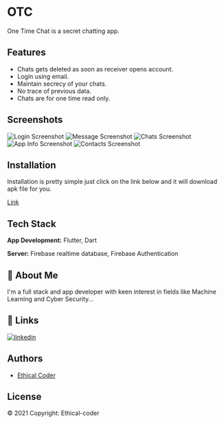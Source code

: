 
# OTC

One Time Chat is a secret chatting app.

## Features

- Chats gets deleted as soon as receiver opens account.
- Login using email.
- Maintain secrecy of your chats.
- No trace of previous data.
- Chats are for one time read only.

  
## Screenshots

![Login Screenshot](https://github.com/Ethical-coder/OneTimeChat/blob/main/demo/Screenshot%20(342).png)
![Message Screenshot](https://github.com/Ethical-coder/OneTimeChat/blob/main/demo/Screenshot%20(345)_LI.jpg)
![Chats Screenshot](https://github.com/Ethical-coder/OneTimeChat/blob/main/demo/Screenshot%20(350).png)
![App Info Screenshot](https://github.com/Ethical-coder/OneTimeChat/blob/main/demo/Screenshot%20(347).png)
![Contacts Screenshot](https://github.com/Ethical-coder/OneTimeChat/blob/main/demo/Screenshot%20(348).png)
## Installation

Installation is pretty simple just click on the link below and it will download apk file for you.


  [Link](https://github.com/Ethical-coder/OneTimeChat/blob/main/app-release.apk?raw=true)

    
## Tech Stack

**App Development:** Flutter, Dart

**Server:** Firebase realtime database, Firebase Authentication

  
## 🚀 About Me
I'm a full stack and app developer with keen interest in fields like Machine Learning and Cyber Security...

  
## 🔗 Links
[![linkedin](https://img.shields.io/badge/linkedin-0A66C2?style=for-the-badge&logo=linkedin&logoColor=white)](https://www.linkedin.com/in/ayush-shrivastava-b0a631192/)

  
## Authors

- [Ethical Coder](https://github.com/Ethical-coder)

  
## License

© 2021 Copyright: Ethical-coder

  